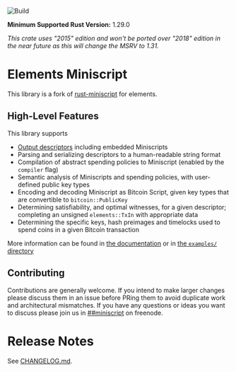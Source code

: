 ![Build](https://github.com/rust-bitcoin/rust-miniscript/workflows/Continuous%20integration/badge.svg)

**Minimum Supported Rust Version:** 1.29.0

*This crate uses "2015" edition and won't be ported over "2018" edition
in the near future as this will change the MSRV to 1.31.*

# Elements Miniscript
This library is a fork of [rust-miniscript](https://github.com/rust-bitcoin/rust-miniscript) for elements.


## High-Level Features

This library supports

* [Output descriptors](https://github.com/bitcoin/bitcoin/blob/master/doc/descriptors.md)
including embedded Miniscripts
* Parsing and serializing descriptors to a human-readable string format
* Compilation of abstract spending policies to Miniscript (enabled by the
`compiler` flag)
* Semantic analysis of Miniscripts and spending policies, with user-defined
public key types
* Encoding and decoding Miniscript as Bitcoin Script, given key types that
are convertible to `bitcoin::PublicKey`
* Determining satisfiability, and optimal witnesses, for a given descriptor;
completing an unsigned `elements::TxIn` with appropriate data
* Determining the specific keys, hash preimages and timelocks used to spend
coins in a given Bitcoin transaction

More information can be found in [the documentation](https://docs.rs/miniscript)
or in [the `examples/` directory](https://github.com/sanket1729/elements-miniscript/tree/master/examples)

## Contributing
Contributions are generally welcome. If you intend to make larger changes please
discuss them in an issue before PRing them to avoid duplicate work and
architectural mismatches. If you have any questions or ideas you want to discuss
please join us in
[##miniscript](http://webchat.freenode.net/?channels=%23%23miniscript) on
freenode.

# Release Notes

See [CHANGELOG.md](CHANGELOG.md).
